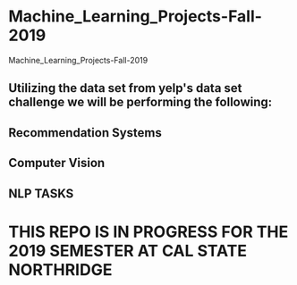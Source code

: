 # Machine_Learning_Projects-Fall-2019
Machine_Learning_Projects-Fall-2019

## Utilizing the data set from yelp's data set challenge we will be performing the following:

## Recommendation Systems

## Computer Vision

## NLP TASKS 


# THIS REPO IS IN PROGRESS FOR THE 2019 SEMESTER AT CAL STATE NORTHRIDGE
